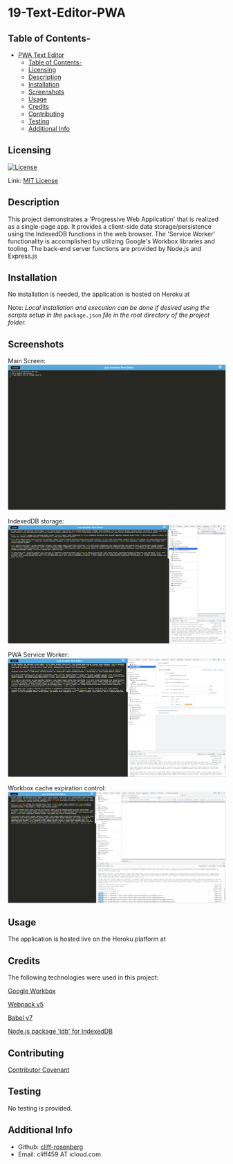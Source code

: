 # 19-Text-Editor-PWA

## Table of Contents-
- [PWA Text Editor](#text-editor-pwa)
  - [Table of Contents-](#table-of-contents-)
  - [Licensing](#licensing)
  - [Description](#description)
  - [Installation](#installation)
  - [Screenshots](#screenshots)
  - [Usage](#usage)
  - [Credits](#credits)
  - [Contributing](#contributing)
  - [Testing](#testing)
  - [Additional Info](#additional-info)

## Licensing

[![License](https://img.shields.io/badge/license-MIT-green)](./LICENSE)

Link: [MIT License](https://opensource.org/licenses/MIT)

## Description

This project demonstrates a 'Progressive Web Application' that is realized as a single-page app. It provides a client-side data storage/persistence using the IndexedDB functions in the web browser. The 'Service Worker' functionality is accomplished by utilizing Google's Workbox libraries and tooling. The back-end server functions are provided by Node.js and Express.js

## Installation

No installation is needed, the application is hosted on Heroku at []()

Note: *Local installation and execution can be done if desired using the scripts setup in the* `package.json` *file in the root directory of the project folder.*

## Screenshots

Main Screen:
![screenshot1](./assets/JATE-text-editor-screenshot.png)

IndexedDB storage:
![screenshot2](./assets/JATE-database-storage.png)

PWA Service Worker:
![screenshot3](./assets/JATE-service-worker.png)

Workbox cache expiration control:
![screenshot4](./assets/JATE-cache-entries.png)

## Usage

The application is hosted live on the Heroku platform at []()

## Credits

The following technologies were used in this project:

[Google Workbox](https://developer.chrome.com/docs/workbox/)

[Webpack v5](https://webpack.js.org/)

[Babel v7](https://babeljs.io/)

[Node.js package 'idb' for IndexedDB](https://www.npmjs.com/package/idb)

## Contributing

  [Contributor Covenant](https://www.contributor-covenant.org/)

## Testing

  No testing is provided.

## Additional Info

- Github: [cliff-rosenberg](https://github.com/cliff-rosenberg)
- Email: cliff459 AT icloud.com
